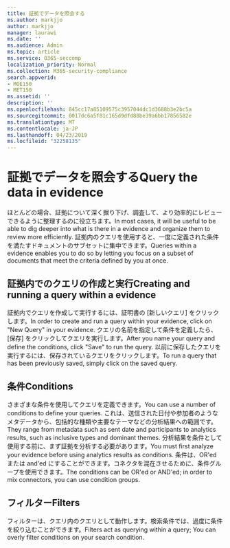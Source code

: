 ```yaml
---
title: 証拠でデータを照会する
ms.author: markjjo
author: markjjo
manager: laurawi
ms.date: ''
ms.audience: Admin
ms.topic: article
ms.service: O365-seccomp
localization_priority: Normal
ms.collection: M365-security-compliance
search.appverid:
- MOE150
- MET150
ms.assetid: ''
description: ''
ms.openlocfilehash: 845cc17a85109575c3957044dc1d3688b3e2bc5a
ms.sourcegitcommit: 0017dc6a5f81c165d9dfd88be39a6bb17856582e
ms.translationtype: MT
ms.contentlocale: ja-JP
ms.lasthandoff: 04/23/2019
ms.locfileid: "32258135"
---
```

# <a name="query-the-data-in-evidence"></a><span data-ttu-id="2bef2-102">証拠でデータを照会する</span><span class="sxs-lookup"><span data-stu-id="2bef2-102">Query the data in evidence</span></span>

<span data-ttu-id="2bef2-103">ほとんどの場合、証拠について深く掘り下げ、調査して、より効率的にレビューできるように整理するのに役立ちます。</span><span class="sxs-lookup"><span data-stu-id="2bef2-103">In most cases, it will be useful to be able to dig deeper into what is there in a evidence and organize them to review more efficiently.</span></span> <span data-ttu-id="2bef2-104">証拠内のクエリを使用すると、一度に定義された条件を満たすドキュメントのサブセットに集中できます。</span><span class="sxs-lookup"><span data-stu-id="2bef2-104">Queries within a evidence enables you to do so by letting you focus on a subset of documents that meet the criteria defined by you at once.</span></span>

## <a name="creating-and-running-a-query-within-a-evidence"></a><span data-ttu-id="2bef2-105">証拠内でのクエリの作成と実行</span><span class="sxs-lookup"><span data-stu-id="2bef2-105">Creating and running a query within a evidence</span></span>

<span data-ttu-id="2bef2-106">証拠内でクエリを作成して実行するには、証明書の [新しいクエリ] をクリックします。</span><span class="sxs-lookup"><span data-stu-id="2bef2-106">In order to create and run a query within your evidence, click on "New Query" in your evidence.</span></span> <span data-ttu-id="2bef2-107">クエリの名前を指定して条件を定義したら、[保存] をクリックしてクエリを実行します。</span><span class="sxs-lookup"><span data-stu-id="2bef2-107">After you name your query and define the conditions, click "Save" to run the query.</span></span> <span data-ttu-id="2bef2-108">以前に保存したクエリを実行するには、保存されているクエリをクリックします。</span><span class="sxs-lookup"><span data-stu-id="2bef2-108">To run a query that has been previously saved, simply click on the saved query.</span></span>

## <a name="conditions"></a><span data-ttu-id="2bef2-109">条件</span><span class="sxs-lookup"><span data-stu-id="2bef2-109">Conditions</span></span>

<span data-ttu-id="2bef2-110">さまざまな条件を使用してクエリを定義できます。</span><span class="sxs-lookup"><span data-stu-id="2bef2-110">You can use a number of conditions to define your queries.</span></span> <span data-ttu-id="2bef2-111">これは、送信された日付や参加者のようなメタデータから、包括的な種類や主要なテーマなどの分析結果への範囲です。</span><span class="sxs-lookup"><span data-stu-id="2bef2-111">They range from metadata such as sent date and participants to analytics results, such as inclusive types and dominant themes.</span></span> <span data-ttu-id="2bef2-112">分析結果を条件として使用する前に、まず証拠を分析する必要があります。</span><span class="sxs-lookup"><span data-stu-id="2bef2-112">You must first analyze your evidence before using analytics results as conditions.</span></span> <span data-ttu-id="2bef2-113">条件は、OR'ed または and'ed にすることができます。コネクタを混在させるために、条件グループを使用できます。</span><span class="sxs-lookup"><span data-stu-id="2bef2-113">The conditions can be OR'ed or AND'ed; in order to mix connectors, you can use condition groups.</span></span>

## <a name="filters"></a><span data-ttu-id="2bef2-114">フィルター</span><span class="sxs-lookup"><span data-stu-id="2bef2-114">Filters</span></span>
<span data-ttu-id="2bef2-115">フィルターは、クエリ内のクエリとして動作します。検索条件では、過度に条件を絞り込むことができます。</span><span class="sxs-lookup"><span data-stu-id="2bef2-115">Filters act as querying within a query; You can overly filter conditions on your search condition.</span></span>


